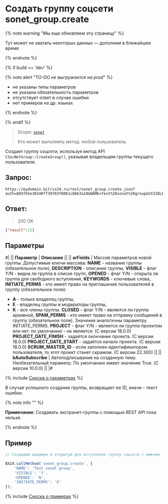 # Создать группу соцсети sonet_group.create

{% note warning "Мы еще обновляем эту страницу" %}

Тут может не хватать некоторых данных — дополним в ближайшее время

{% endnote %}

{% if build == 'dev' %}

{% note alert "TO-DO _не выгружается на prod_" %}

- не указаны типы параметров
- не указана обязательность параметров
- отсутствует ответ в случае ошибки
- нет примеров на др. языках

{% endnote %}

{% endif %}

> Scope: [`sonet`](../scopes/permissions.md)
>
> Кто может выполнять метод: любой пользователь

Создает группу соцсети, используя метод API `CSocNetGroup::CreateGroup()`, указывая владельцем группы текущего пользователя.

## Запрос:

```http
https://mydomain.bitrix24.ru/rest/sonet_group.create.json?auth=803f65e30340ff39703f8061c8b63a10&NAME=Test%20sonet%20group&VISIBLE=Y&OPENED=N&INITIATE_PERMS=K
```

## Ответ:

> 200 OK

```json
{"result":11}
```

## Параметры

#|
|| **Параметр** | **Описание** ||
|| **arFields** | Массив параметров новой группы. Допустимые ключи массива:
**NAME** - название группы (обязательное поле),
**DESCRIPTION** - описание группы,
**VISIBLE** - флаг Y/N - видна ли группа в списке групп,
**OPENED** - флаг Y/N - открыта ли группа для свободного вступления,
**KEYWORDS** - ключевые слова,
**INITIATE_PERMS** - кто имеет право на приглашение пользователей в группу (обязательное поле):
- **A** - только владелец группы,
- **E** - владелец группы и модераторы группы,
- **K** - все члены группы.
**CLOSED** - флаг Y/N - является ли группа архивной,
**SPAM_PERMS** - кто имеет право на отправку сообщений в группу (обязательное поле). Значения аналогичны параметру INITIATE_PERMS.
**PROJECT** - флаг Y/N - является ли группа проектом или нет. по умолчанию - не является. (С версии 18.0.0)<br>**PROJECT_DATE_FINISH** - задаётся окончание проекта. (С версии 18.0.0)
**PROJECT_DATE_START** - задаётся начало проекта. (С версии 18.0.0)
**SCRUM_MASTER_ID** - если заполнен идентификатором пользователя, то этот проект станет скрамом. (С версии 22.300) ||
|| **bAutoSubscribe** | Автоподписывание на созданную тему. Необязательный параметр. По умолчанию имеет значение True. (С версии 10.0.0) ||
|#

{% include [Сноска о параметрах](../../_includes/required.md) %}

В случае успешного создания группы, возвращает ее ID, иначе - текст ошибки.

{% note info "" %}

**Примечание**: Создавать экстранет-группы с помощью REST API пока нельзя.

{% endnote %}

## Пример

```js
// Создадим видимую и открытую для вступления группу соцсети с именем 'Test sonet group' с правом приглашать новых членов группы для всех текущих членов группы

BX24.callMethod('sonet_group.create', {
    'NAME': 'Test sonet group',
    'VISIBLE': 'Y',
    'OPENED': 'N',
    'INITIATE_PERMS': 'K'
});
```
{% include [Сноска о примерах](../../_includes/examples.md) %}